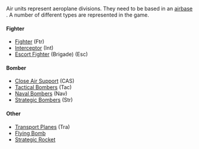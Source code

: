 Air units represent aeroplane divisions. They need to be based in an
[airbase](/wiki/index.php?title=Airbase&action=edit&redlink=1 "Airbase (page does not exist)")
. A number of different types are represented in the game.

####  Fighter 

-   [Fighter](/wiki/Fighter "Fighter") (Ftr)
-   [Interceptor](/wiki/Interceptor "Interceptor") (Int)
-   [Escort Fighter](/wiki/Escort_Fighter "Escort Fighter") (Brigade)
    (Esc)

####  Bomber 

-   [Close Air Support](/wiki/Close_Air_Support "Close Air Support")
    (CAS)
-   [Tactical Bombers](/wiki/Tactical_Bombers "Tactical Bombers") (Tac)
-   [Naval Bombers](/wiki/Naval_Bombers "Naval Bombers") (Nav)
-   [Strategic Bombers](/wiki/Strategic_Bombers "Strategic Bombers")
    (Str)

####  Other 

-   [Transport Planes](/wiki/Transport_Planes "Transport Planes") (Tra)
-   [Flying Bomb](/wiki/Flying_Bomb "Flying Bomb")
-   [Strategic Rocket](/wiki/Strategic_Rocket "Strategic Rocket")
